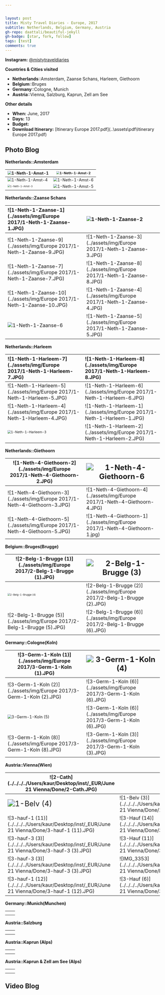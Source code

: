 ```yaml
---


layout: post
title: Misty Travel Diaries - Europe, 2017
subtitle: Netherlands, Belgium, Germany, Austria
gh-repo: daattali/beautiful-jekyll
gh-badge: [star, fork, follow]
tags: [test]
comments: true
---
```


**Instagram:** [@mistytraveldiaries](https://www.instagram.com/mistytraveldiaries/)



**Countries & Cities visited**

* **Netherlands**::Amsterdam, Zaanse Schans, Harleem, Giethoorn<br />
* **Belgium**::Bruges<br />
* **Germany**::Cologne, Munich<br />
* **Austria**::Vienna, Salzburg, Kaprun, Zell am See



**Other details**

* **When:** June, 2017
* **Days:** 13
* **Budget:** 
* **Download Itinerary:**   [Itinerary Europe 2017.pdf](..\assets\pdf\Itinerary Europe 2017.pdf) 



## Photo Blog

**Netherlands::Amsterdam**

| <img src="../assets/img/Europe 2017/1-Neth-1-Amst-1.JPG" alt="1-Neth-1-Amst-1" style="zoom:80%;" /> | <img src="../assets/img/Europe 2017/1-Neth-1-Amst-2.JPG" alt="1-Neth-1-Amst-2" style="zoom:67%;" /> |
| :------ | ------- |
| <img src="../assets/img/Europe 2017/1-Neth-1-Amst-4.JPG" alt="1-Neth-1-Amst-4" style="zoom: 80%;" /> | <img src="../assets/img/Europe 2017/1-Neth-1-Amst-6.JPG" alt="1-Neth-1-Amst-6" style="zoom:80%;" /> |
| <img src="../assets/img/Europe 2017/1-Neth-1-Amst-3.JPG" alt="1-Neth-1-Amst-3" style="zoom: 50%;" /> | <img src="../assets/img/Europe 2017/1-Neth-1-Amst-5.JPG" alt="1-Neth-1-Amst-5" style="zoom:80%;" /> |



**Netherlands::Zaanse Schans**

| ![1-Neth-1-Zaanse-1](../assets/img/Europe 2017/1-Neth-1-Zaanse-1.JPG) | <img src="../assets/img/Europe 2017/1-Neth-1-Zaanse-2.JPG" alt="1-Neth-1-Zaanse-2"  /> |
| :----------------------------------------------------------- | :----------------------------------------------------------- |
| ![1-Neth-1-Zaanse-9](../assets/img/Europe 2017/1-Neth-1-Zaanse-9.JPG) | ![1-Neth-1-Zaanse-3](../assets/img/Europe 2017/1-Neth-1-Zaanse-3.JPG) |
| ![1-Neth-1-Zaanse-7](../assets/img/Europe 2017/1-Neth-1-Zaanse-7.JPG) | ![1-Neth-1-Zaanse-8](../assets/img/Europe 2017/1-Neth-1-Zaanse-8.JPG) |
| ![1-Neth-1-Zaanse-10](../assets/img/Europe 2017/1-Neth-1-Zaanse-10.JPG) | ![1-Neth-1-Zaanse-4](../assets/img/Europe 2017/1-Neth-1-Zaanse-4.JPG) |
| <img src="../assets/img/Europe 2017/1-Neth-1-Zaanse-6.JPG" alt="1-Neth-1-Zaanse-6"  /> | ![1-Neth-1-Zaanse-5](../assets/img/Europe 2017/1-Neth-1-Zaanse-5.JPG) |




**Netherlands::Harleem**

| ![1-Neth-1-Harleem-7](../assets/img/Europe 2017/1-Neth-1-Harleem-7.JPG) | ![1-Neth-1-Harleem-8](../assets/img/Europe 2017/1-Neth-1-Harleem-8.JPG) |
| :----------------------------------------------------------- | :----------------------------------------------------------- |
| ![1-Neth-1-Harleem-5](../assets/img/Europe 2017/1-Neth-1-Harleem-5.JPG) | ![1-Neth-1-Harleem-6](../assets/img/Europe 2017/1-Neth-1-Harleem-6.JPG) |
| ![1-Neth-1-Harleem-4](../assets/img/Europe 2017/1-Neth-1-Harleem-4.JPG) | ![1-Neth-1-Harleem-1](../assets/img/Europe 2017/1-Neth-1-Harleem-1.JPG) |
| <img src="../assets/img/Europe 2017/1-Neth-1-Harleem-3.JPG" alt="1-Neth-1-Harleem-3" style="zoom: 67%;" /> | ![1-Neth-1-Harleem-2](../assets/img/Europe 2017/1-Neth-1-Harleem-2.JPG) |



**Netherlands::Giethoorn**

| ![1-Neth-4-Giethoorn-2](../assets/img/Europe 2017/1-Neth-4-Giethoorn-2.JPG) | <img src="../assets/img/Europe 2017/1-Neth-4-Giethoorn-6.JPG" alt="1-Neth-4-Giethoorn-6" style="zoom:150%;" /> |
| ------------------------------------------------------------ | ------------------------------------------------------------ |
| ![1-Neth-4-Giethoorn-3](../assets/img/Europe 2017/1-Neth-4-Giethoorn-3.JPG) | ![1-Neth-4-Giethoorn-4](../assets/img/Europe 2017/1-Neth-4-Giethoorn-4.JPG) |
| ![1-Neth-4-Giethoorn-5](../assets/img/Europe 2017/1-Neth-4-Giethoorn-5.JPG) | ![1-Neth-4-Giethoorn-1](../assets/img/Europe 2017/1-Neth-4-Giethoorn-1.jpg) |



**Belgium::Bruges(Brugge)** 

| ![2-Belg-1-Brugge (1)](../assets/img/Europe 2017/2-Belg-1-Brugge (1).JPG) | <img src="../assets/img/Europe 2017/2-Belg-1-Brugge (3).JPG" alt="2-Belg-1-Brugge (3)" style="zoom:150%;" /> |
| ------------------------------------------------------------ | ------------------------------------------------------------ |
| <img src="../assets/img/Europe 2017/2-Belg-1-Brugge (4).JPG" alt="2-Belg-1-Brugge (4)" style="zoom: 50%;" /> | ![2-Belg-1-Brugge (2)](../assets/img/Europe 2017/2-Belg-1-Brugge (2).JPG) |
| ![2-Belg-1-Brugge (5)](../assets/img/Europe 2017/2-Belg-1-Brugge (5).JPG) | ![2-Belg-1-Brugge (6)](../assets/img/Europe 2017/2-Belg-1-Brugge (6).JPG) |



**Germany::Cologne(Koln)**

| ![3-Germ-1-Koln (1)](../assets/img/Europe 2017/3-Germ-1-Koln (1).JPG) | <img src="../assets/img/Europe 2017/3-Germ-1-Koln (4).JPG" alt="3-Germ-1-Koln (4)" style="zoom:150%;" /> |
| ------------------------------------------------------------ | ------------------------------------------------------------ |
| ![3-Germ-1-Koln (2)](../assets/img/Europe 2017/3-Germ-1-Koln (2).JPG) | ![3-Germ-1-Koln (6)](../assets/img/Europe 2017/3-Germ-1-Koln (6).JPG) |
| <img src="../assets/img/Europe 2017/3-Germ-1-Koln (5).JPG" alt="3-Germ-1-Koln (5)" style="zoom:80%;" /> | ![3-Germ-1-Koln (6)](../assets/img/Europe 2017/3-Germ-1-Koln (6).JPG) |
| ![3-Germ-1-Koln (8)](../assets/img/Europe 2017/3-Germ-1-Koln (8).JPG) | ![3-Germ-1-Koln (3)](../assets/img/Europe 2017/3-Germ-1-Koln (3).JPG) |



**Austria::Vienna(Wien)**

| ![2-Cath](../../../../Users/kaur/Desktop/inst/_EUR/June 21 Vienna/Done/2-Cath.JPG) | <img src="../../../../Users/kaur/Desktop/inst/_EUR/June 21 Vienna/Done/1-Belv (7).JPG" alt="1-Belv (7)" style="zoom: 67%;" /> |
| ------------------------------------------------------------ | ------------------------------------------------------------ |
| <img src="../../../../Users/kaur/Desktop/inst/_EUR/June 21 Vienna/Done/1-Belv (4).JPG" alt="1-Belv (4)" style="zoom:150%;" /> | ![1-Belv (3)](../../../../Users/kaur/Desktop/inst/_EUR/June 21 Vienna/Done/1-Belv (3).JPG) |
| ![3-hauf-1 (11)](../../../../Users/kaur/Desktop/inst/_EUR/June 21 Vienna/Done/3-hauf-1 (11).JPG) | ![3-Hauf (14)](../../../../Users/kaur/Desktop/inst/_EUR/June 21 Vienna/Done/3-Hauf (14).JPG) |
| ![3-hauf-3 (3)](../../../../Users/kaur/Desktop/inst/_EUR/June 21 Vienna/Done/3-hauf-3 (3).JPG) | ![3-Hauf (11)](../../../../Users/kaur/Desktop/inst/_EUR/June 21 Vienna/Done/3-Hauf (11).JPG) |
| ![3-hauf-3 (3)](../../../../Users/kaur/Desktop/inst/_EUR/June 21 Vienna/Done/3-hauf-3 (3).JPG) | ![IMG_3353](../../../../Users/kaur/Desktop/inst/_EUR/June 21 Vienna/Done/IMG_3353.JPG) |
| ![3-hauf-1 (12)](../../../../Users/kaur/Desktop/inst/_EUR/June 21 Vienna/Done/3-hauf-1 (12).JPG) | ![3-Hauf (6)](../../../../Users/kaur/Desktop/inst/_EUR/June 21 Vienna/Done/3-Hauf (6).JPG) |



**Germany::Munich(Munchen)**

|      |      |
| ---- | ---- |
|      |      |
|      |      |



**Austria::Salzburg**

|      |      |
| ---- | ---- |
|      |      |
|      |      |



**Austria::Kaprun (Alps)**

|      |      |
| ---- | ---- |
|      |      |
|      |      |



**Austria::Kaprun & Zell am See (Alps)**

|      |      |
| ---- | ---- |
|      |      |
|      |      |





## Video Blog

